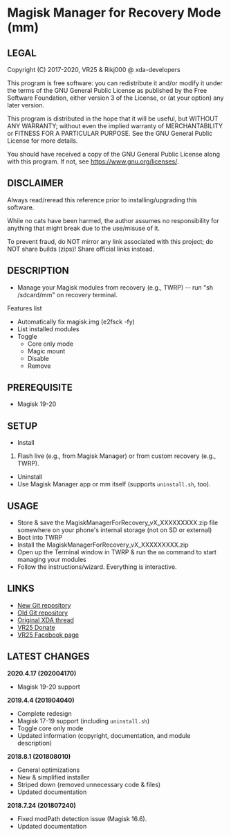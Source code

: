 # Magisk Manager for Recovery Mode (mm)



## LEGAL

Copyright (C) 2017-2020, VR25 & Rikj000 @ xda-developers

This program is free software: you can redistribute it and/or modify
it under the terms of the GNU General Public License as published by
the Free Software Foundation, either version 3 of the License, or
(at your option) any later version.

This program is distributed in the hope that it will be useful,
but WITHOUT ANY WARRANTY; without even the implied warranty of
MERCHANTABILITY or FITNESS FOR A PARTICULAR PURPOSE.  See the
GNU General Public License for more details.

You should have received a copy of the GNU General Public License
along with this program.  If not, see <https://www.gnu.org/licenses/>.



## DISCLAIMER

Always read/reread this reference prior to installing/upgrading this software.

While no cats have been harmed, the author assumes no responsibility for anything that might break due to the use/misuse of it.

To prevent fraud, do NOT mirror any link associated with this project; do NOT share builds (zips)! Share official links instead.



## DESCRIPTION

- Manage your Magisk modules from recovery (e.g., TWRP) -- run "sh /sdcard/mm" on recovery terminal.

Features list
- Automatically fix magisk.img (e2fsck -fy)
- List installed modules
- Toggle
  - Core only mode
  - Magic mount
  - Disable
  - Remove



## PREREQUISITE

- Magisk 19-20



## SETUP

- Install
1. Flash live (e.g., from Magisk Manager) or from custom recovery (e.g., TWRP).

- Uninstall
- Use Magisk Manager app or mm itself (supports `uninstall.sh`, too).



## USAGE
- Store & save the MagiskManagerForRecovery_vX_XXXXXXXXX.zip file somewhere on your phone's internal storage (not on SD or external)
- Boot into TWRP
- Install the MagiskManagerForRecovery_vX_XXXXXXXXX.zip
- Open up the Terminal window in TWRP & run the `mm` command to start managing your modules
- Follow the instructions/wizard. Everything is interactive.



## LINKS

- [New Git repository](https://github.com/Rikj000/mm)
- [Old Git repository](https://github.com/Magisk-Modules-Repo/mm)
- [Original XDA thread](https://forum.xda-developers.com/apps/magisk/module-tool-magisk-manager-recovery-mode-t3693165)
- [VR25 Donate](https://paypal.me/vr25xda/)
- [VR25 Facebook page](https://facebook.com/VR25-at-xda-developers-258150974794782/)

## LATEST CHANGES
**2020.4.17 (202004170)**
- Magisk 19-20 support

**2019.4.4 (201904040)**
- Complete redesign
- Magisk 17-19 support (including `uninstall.sh`)
- Toggle core only mode
- Updated information (copyright, documentation, and module description)

**2018.8.1 (201808010)**
- General optimizations
- New & simplified installer
- Striped down (removed unnecessary code & files)
- Updated documentation

**2018.7.24 (201807240)**
- Fixed modPath detection issue (Magisk 16.6).
- Updated documentation
